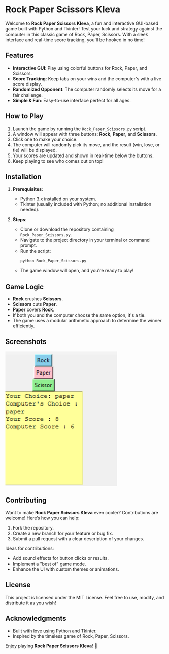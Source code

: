 # Rock Paper Scissors Kleva

Welcome to **Rock Paper Scissors Kleva**, a fun and interactive GUI-based game built with Python and Tkinter! Test your luck and strategy against the computer in this classic game of Rock, Paper, Scissors. With a sleek interface and real-time score tracking, you'll be hooked in no time!

## Features

- **Interactive GUI**: Play using colorful buttons for Rock, Paper, and Scissors.
- **Score Tracking**: Keep tabs on your wins and the computer's with a live score display.
- **Randomized Opponent**: The computer randomly selects its move for a fair challenge.
- **Simple & Fun**: Easy-to-use interface perfect for all ages.

## How to Play

1. Launch the game by running the `Rock_Paper_Scissors.py` script.
2. A window will appear with three buttons: **Rock**, **Paper**, and **Scissors**.
3. Click one to make your choice.
4. The computer will randomly pick its move, and the result (win, lose, or tie) will be displayed.
5. Your scores are updated and shown in real-time below the buttons.
6. Keep playing to see who comes out on top!

## Installation

1. **Prerequisites**:
   - Python 3.x installed on your system.
   - Tkinter (usually included with Python; no additional installation needed).

2. **Steps**:
   - Clone or download the repository containing `Rock_Paper_Scissors.py`.
   - Navigate to the project directory in your terminal or command prompt.
   - Run the script:
     ```bash
     python Rock_Paper_Scissors.py
     ```
   - The game window will open, and you're ready to play!

## Game Logic

- **Rock** crushes **Scissors**.
- **Scissors** cuts **Paper**.
- **Paper** covers **Rock**.
- If both you and the computer choose the same option, it's a tie.
- The game uses a modular arithmetic approach to determine the winner efficiently.

## Screenshots

![Game Screenshot](screenshots/rps_Screenshot.png)

## Contributing

Want to make **Rock Paper Scissors Kleva** even cooler? Contributions are welcome! Here’s how you can help:
1. Fork the repository.
2. Create a new branch for your feature or bug fix.
3. Submit a pull request with a clear description of your changes.

Ideas for contributions:
- Add sound effects for button clicks or results.
- Implement a "best of" game mode.
- Enhance the UI with custom themes or animations.

## License

This project is licensed under the MIT License. Feel free to use, modify, and distribute it as you wish!

## Acknowledgments

- Built with love using Python and Tkinter.
- Inspired by the timeless game of Rock, Paper, Scissors.

Enjoy playing **Rock Paper Scissors Kleva**! 🎉